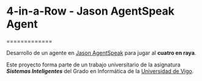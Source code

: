 # 4-in-a-Row - Jason AgentSpeak Agent
=============

Desarrollo de un agente en [Jason AgentSpeak](http://jason.sourceforge.net) para jugar al **cuatro en raya**.

Este proyecto forma parte de un trabajo universitario de la asignatura **_Sistemas Inteligentes_** del Grado en Informática de la [Universidad de Vigo](http://esei.uvigo.es/).
